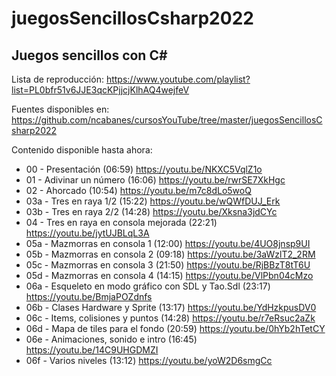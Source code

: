 # juegosSencillosCsharp2022

## Juegos sencillos con C#

Lista de reproducción: https://www.youtube.com/playlist?list=PL0bfr51v6JJE3qcKPjjcjKlhAQ4wejfeV

Fuentes disponibles en: https://github.com/ncabanes/cursosYouTube/tree/master/juegosSencillosCsharp2022

Contenido disponible hasta ahora:

 - 00 - Presentación (06:59) https://youtu.be/NKXC5VqlZ1o
 - 01 - Adivinar un número (16:06) https://youtu.be/rwrSE7XkHgc
 - 02 - Ahorcado (10:54) https://youtu.be/m7c8dLo5woQ
 - 03a - Tres en raya 1/2 (15:22) https://youtu.be/wQWfDUJ_Erk
 - 03b - Tres en raya 2/2 (14:28) https://youtu.be/Xksna3jdCYc
 - 04 - Tres en raya en consola mejorada (22:21) https://youtu.be/jytUJBLqL3A
 - 05a - Mazmorras en consola 1 (12:00) https://youtu.be/4UO8jnsp9UI
 - 05b - Mazmorras en consola 2 (09:18) https://youtu.be/3aWzlT2_2RM
 - 05c - Mazmorras en consola 3 (21:50) https://youtu.be/RjBBzT8tT6U
 - 05d - Mazmorras en consola 4 (14:15) https://youtu.be/VlPbn04cMzo
 - 06a - Esqueleto en modo gráfico con SDL y Tao.Sdl (23:17) https://youtu.be/BmjaPOZdnfs
 - 06b - Clases Hardware y Sprite (13:17) https://youtu.be/YdHzkpusDV0
 - 06c - Items, colisiones y puntos (14:28) https://youtu.be/r7eRsuc2aZk
 - 06d - Mapa de tiles para el fondo (20:59) https://youtu.be/0hYb2hTetCY
 - 06e - Animaciones, sonido e intro (16:45) https://youtu.be/14C9UHGDMZI
 - 06f - Varios niveles (13:12) https://youtu.be/yoW2D6smgCc
